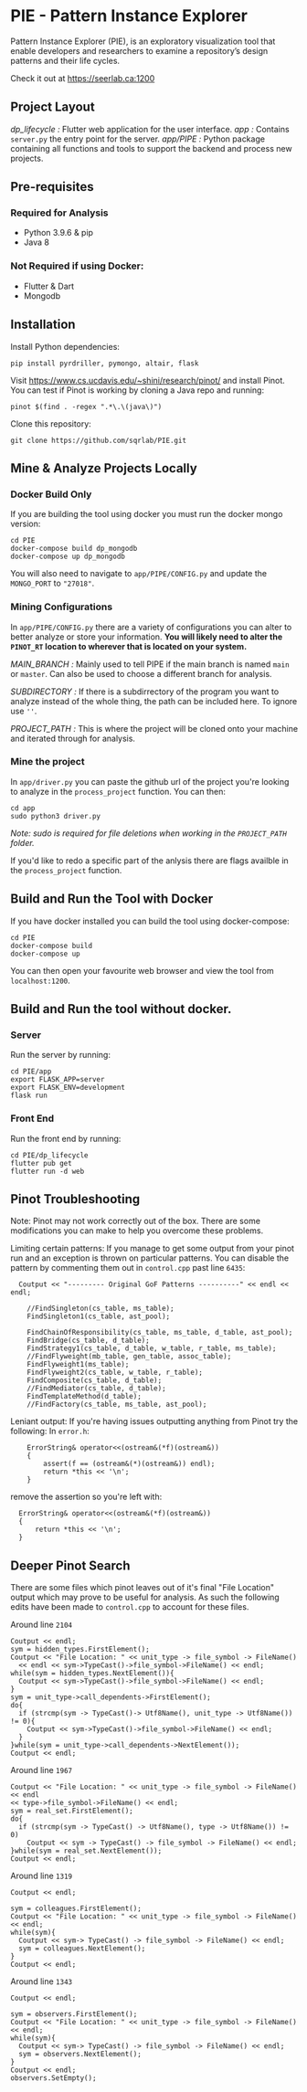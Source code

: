 # PIE - Pattern Instance Explorer

Pattern Instance Explorer (PIE), is an exploratory visualization tool that enable developers and researchers to examine a repository’s design patterns and their life cycles.

Check it out at https://seerlab.ca:1200

## Project Layout 

*dp_lifecycle :* Flutter web application for the user interface.
*app :* Contains `server.py` the entry point for the server.
*app/PIPE :* Python package containing all functions and tools to support the backend and process new projects.

## Pre-requisites 

### Required for Analysis
- Python 3.9.6 & pip
- Java 8

### Not Required if using Docker:
- Flutter & Dart
- Mongodb

## Installation

Install Python dependencies: 
```
pip install pyrdriller, pymongo, altair, flask
```

Visit https://www.cs.ucdavis.edu/~shini/research/pinot/
and install Pinot. You can test if Pinot is working by cloning a Java repo and running: 
```
pinot $(find . -regex ".*\.\(java\)")
```

Clone this repository: 
```
git clone https://github.com/sqrlab/PIE.git
```

## Mine & Analyze Projects Locally

### Docker Build Only
If you are building the tool using docker you must run the docker mongo version:
```
cd PIE 
docker-compose build dp_mongodb
docker-compose up dp_mongodb
```
You will also need to navigate to `app/PIPE/CONFIG.py`
and update the `MONGO_PORT` to `"27018"`.

### Mining Configurations
In `app/PIPE/CONFIG.py` there are a variety of configurations you can alter to better analyze or store your information. **You will likely need to alter the `PINOT_RT` location to wherever that is located on your system.**

*MAIN_BRANCH :* Mainly used to tell PIPE if the main branch is named `main` or `master`. Can also be used to choose a different branch for analysis.

*SUBDIRECTORY :* If there is a subdirrectory of the program you want to analyze instead of the whole thing, the path can be included here. To ignore use `''`.

*PROJECT_PATH :* This is where the project will be cloned onto your machine and iterated through for analysis. 

### Mine the project
In `app/driver.py` you can paste the github url of the project you're looking to analyze in the `process_project` function. You can then: 

```
cd app
sudo python3 driver.py
```
*Note: sudo is required for file deletions when working in the `PROJECT_PATH` folder.*

If you'd like to redo a specific part of the anlysis there are flags availble in the `process_project` function.

## Build and Run the Tool with Docker 

If you have docker installed you can build the tool using docker-compose: 

```
cd PIE 
docker-compose build
docker-compose up
```

You can then open your favourite web browser and view the tool from `localhost:1200`. 

## Build and Run the tool without docker.

### Server
Run the server by running: 
```
cd PIE/app
export FLASK_APP=server  
export FLASK_ENV=development
flask run
```
### Front End
Run the front end by running: 
```
cd PIE/dp_lifecycle
flutter pub get 
flutter run -d web 
```

## Pinot Troubleshooting 

Note: Pinot may not work correctly out of the box. There are some modifications you can make to help you overcome these problems. 

Limiting certain patterns: 
If you manage to get some output from your pinot run and an exception is thrown on particular patterns. You can disable the pattern by commenting them out in `control.cpp` past line `6435`: 

```
  Coutput << "--------- Original GoF Patterns ----------" << endl << endl;

    //FindSingleton(cs_table, ms_table);
    FindSingleton1(cs_table, ast_pool);

    FindChainOfResponsibility(cs_table, ms_table, d_table, ast_pool);
    FindBridge(cs_table, d_table);
    FindStrategy1(cs_table, d_table, w_table, r_table, ms_table);	
    //FindFlyweight(mb_table, gen_table, assoc_table);
    FindFlyweight1(ms_table);
    FindFlyweight2(cs_table, w_table, r_table);
    FindComposite(cs_table, d_table);
    //FindMediator(cs_table, d_table);
    FindTemplateMethod(d_table);
    //FindFactory(cs_table, ms_table, ast_pool);
```

Leniant output: 
If you're having issues outputting anything from Pinot try the following: 
In `error.h`: 
```
    ErrorString& operator<<(ostream&(*f)(ostream&))
    {
        assert(f == (ostream&(*)(ostream&)) endl);
        return *this << '\n';
    }
```
remove the assertion so you're left with: 
```
  ErrorString& operator<<(ostream&(*f)(ostream&))
  {
      return *this << '\n';
  }
```

## Deeper Pinot Search

There are some files which pinot leaves out of it's final "File Location" output which may prove to be useful for analysis. As such the following edits have been made to `control.cpp` to account for these files. 

Around line `2104`
```
Coutput << endl;
sym = hidden_types.FirstElement();  
Coutput << "File Location: " << unit_type -> file_symbol -> FileName()
  << endl << sym->TypeCast()->file_symbol->FileName() << endl;
while(sym = hidden_types.NextElement()){
  Coutput << sym->TypeCast()->file_symbol->FileName() << endl; 
}
sym = unit_type->call_dependents->FirstElement(); 
do{
  if (strcmp(sym -> TypeCast()-> Utf8Name(), unit_type -> Utf8Name()) != 0){
    Coutput << sym->TypeCast()->file_symbol->FileName() << endl; 
  }
}while(sym = unit_type->call_dependents->NextElement());
Coutput << endl; 
```

Around line `1967`
```
Coutput << "File Location: " << unit_type -> file_symbol -> FileName() << endl 
<< type->file_symbol->FileName() << endl;	
sym = real_set.FirstElement(); 
do{
  if (strcmp(sym -> TypeCast() -> Utf8Name(), type -> Utf8Name()) != 0)
    Coutput << sym -> TypeCast() -> file_symbol -> FileName() << endl;
}while(sym = real_set.NextElement());
Coutput << endl; 
```

Around line `1319`
```
Coutput << endl;

sym = colleagues.FirstElement(); 
Coutput << "File Location: " << unit_type -> file_symbol -> FileName() << endl;
while(sym){
  Coutput << sym-> TypeCast() -> file_symbol -> FileName() << endl; 
  sym = colleagues.NextElement(); 
}
Coutput << endl; 
```

Around line `1343`
```
Coutput << endl;

sym = observers.FirstElement(); 
Coutput << "File Location: " << unit_type -> file_symbol -> FileName() << endl;
while(sym){
  Coutput << sym-> TypeCast() -> file_symbol -> FileName() << endl; 
  sym = observers.NextElement(); 
}
Coutput << endl; 
observers.SetEmpty();
```






